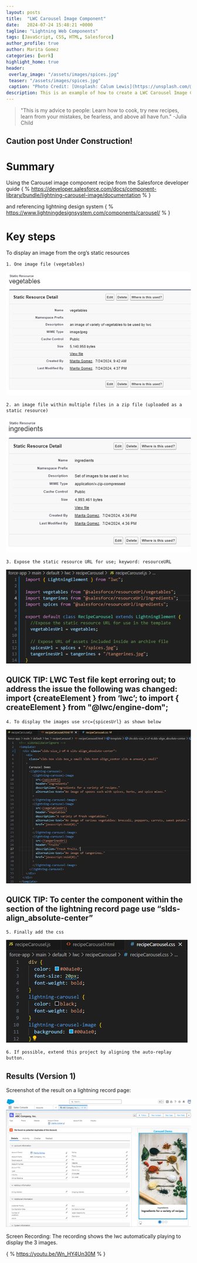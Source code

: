 ```yaml
---
layout: posts
title:  "LWC Carousel Image Component"
date:   2024-07-24 15:48:21 +0000
tagline: "Lightning Web Components"
tags: [JavaScript, CSS, HTML, Salesforce]
author_profile: true
author: Marita Gomez
categories: [work]
highlight_home: true
header:
 overlay_image: "/assets/images/spices.jpg"
 teaser: "/assets/images/spices.jpg"
 caption: "Photo Credit: [Unsplash: Calum Lewis](https://unsplash.com/@calumlewis)"
description: This is an example of how to create a LWC Carousel Image Component
---
```

>"This is my advice to people: Learn how to cook, try new recipes, learn from your mistakes, be fearless, and above all have fun."
-Julia Child

## Caution post Under Construction!

# Summary

Using the Carousel image component recipe from the Salesforce developer guide
{ % https://developer.salesforce.com/docs/component-library/bundle/lightning-carousel-image/documentation % }

and referencing lightning design system
{ % https://www.lightningdesignsystem.com/components/carousel/ % }

# Key steps

To display an image from the org’s static resources

    1. One image file (vegetables)

![Static Resources Vegetables](/assets/images/StaticResourcesVegetables.png)

    2. an image file within multiple files in a zip file (uploaded as a static resource)
    
![Static Resources Ingredients](/assets/images/StaticResourcesIngredients.png)

    3. Expose the static resource URL for use; keyword: resourceURL

![recipeCarousel js file](/assets/images/recipeCarousel-js.png)

## QUICK TIP: LWC Test file kept erroring out; to address the issue the following was changed: import {createElement } from ‘lwc’; to import { createElement } from "@lwc/engine-dom";

    4. To display the images use src={spicesUrl} as shown below

![recipeCarousel html file](/assets/images/recipeCarousel-html.png)

## QUICK TIP: To center the component within the section of the lightning record page use “slds-align_absolute-center”

    5. Finally add the css

![recipeCarousel css file](/assets/images/recipeCarousel-css.png)

    6. If possible, extend this project by aligning the auto-replay button.

## Results (Version 1)

Screenshot of the result on a lightning record page:

![Screenshot Carousel Demo](/assets/images/ScreenshotCarouselDemo.png)

Screen Recording:
The recording shows the lwc automatically playing to display the 3 images.

{ % https://youtu.be/Wn_HY4Un30M % }